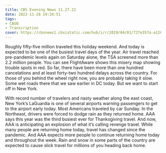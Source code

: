 ```yaml
---
title: CBS Evening News 11.27.22
date: 2022-11-28 19:34:51
tags:
- CBSN
- Transcription
cover: https://cbsnews1.cbsistatic.com/hub/i/r/2019/04/01/727e357a-a126-4138-a2c5-4d3222669d57/thumbnail/640x360/3ff2761028dc5c65cc4f07acd54bcd5c/cbsn2-logo-1920x1080.jpg
---
```

Roughly fifty-five million traveled this holiday weekend. And today is expected to be one of the busiest travel days of the year. Air travel reached pre-pandemic levels again on Saturday alone, the TSA screened more than 2.2 million people. You can see FlightAware shows this misery map showing trouble spots in red. So far, there have been more than one hundred cancelations and at least forty-two hundred delays across the country. For those of you behind the wheel right now, you are probably taking it slow. Some wet roads there that we saw earlier in DC today. But we want to start off in New York.

With record number of travelers and nasty weather along the east coast, New York’s LaGuardia is one of several airports warning passengers to get to the airport early today. Most Americans traveled by car Sunday. In the Northeast, drivers were forced to dodge rain as they returned home. AAA says this year was the third busiest ever for Thanksgiving travel. And now, AAA is anticipating an explosion of what it’s calling revenge travel. While many people are returning home today, travel has changed since the pandemic. And AAA expects more people to continue returning home today and throughout the week. Rain and snow in some parts of the country are expected to cause slick travel for millions of you heading back home. 
